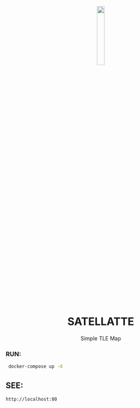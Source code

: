 <div align="center">
<img align="center" width="20%" src="https://images.squarespace-cdn.com/content/v1/5856c41e1b631bc1980c57ef/1581131432848-FFXA4V5B8VPZEVTEQL2Q/2462808150_12e7a41215_z.png">
<h1>SATELLATTE</h1>
<span>Simple TLE Map</span>
</div>

### RUN:
 ```sh
  docker-compose up -d
 ```
## SEE:

 ```sh
 http://localhost:80
 ```
